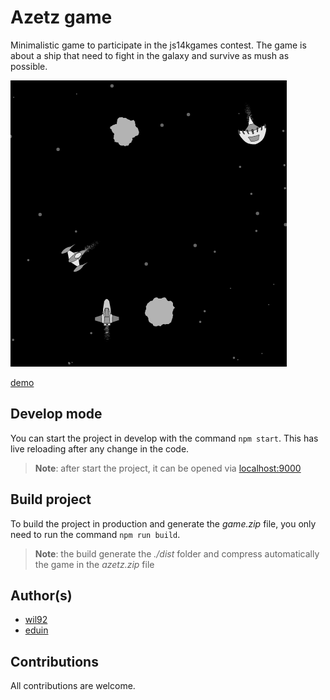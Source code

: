 # Azetz game

Minimalistic game to participate in the js14kgames contest.
The game is about a ship that need to fight in the galaxy and survive as mush as possible.

[![](./files/game-presentation.png)](https://inflagames.github.io/azetz/)

[demo](https://inflagames.github.io/azetz/)

## Develop mode

You can start the project in develop with the command `npm start`. This has live reloading after any change in the code.

> **Note**: after start the project, it can be opened via [localhost:9000](http://localhost:9000)

## Build project

To build the project in production and generate the *game.zip* file, you only need to run the command `npm run build`.

> **Note**: the build generate the *./dist* folder and compress automatically the game in the *azetz.zip* file

## Author(s)

- [wil92](https://github.com/wil92)
- [eduin](https://github.com/eduinlight)

## Contributions

All contributions are welcome.
